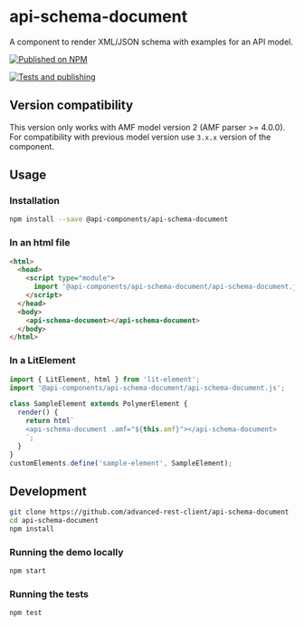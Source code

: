 # api-schema-document

A component to render XML/JSON schema with examples for an API model.

[![Published on NPM](https://img.shields.io/npm/v/@api-components/api-schema-document.svg)](https://www.npmjs.com/package/@api-components/api-schema-document)

[![Tests and publishing](https://github.com/advanced-rest-client/api-schema-document/actions/workflows/deployment.yml/badge.svg)](https://github.com/advanced-rest-client/api-schema-document/actions/workflows/deployment.yml)

## Version compatibility

This version only works with AMF model version 2 (AMF parser >= 4.0.0).
For compatibility with previous model version use `3.x.x` version of the component.

## Usage

### Installation

```sh
npm install --save @api-components/api-schema-document
```

### In an html file

```html
<html>
  <head>
    <script type="module">
      import '@api-components/api-schema-document/api-schema-document.js';
    </script>
  </head>
  <body>
    <api-schema-document></api-schema-document>
  </body>
</html>
```

### In a LitElement

```js
import { LitElement, html } from 'lit-element';
import '@api-components/api-schema-document/api-schema-document.js';

class SampleElement extends PolymerElement {
  render() {
    return html`
    <api-schema-document .amf="${this.amf}"></api-schema-document>
    `;
  }
}
customElements.define('sample-element', SampleElement);
```

## Development

```sh
git clone https://github.com/advanced-rest-client/api-schema-document
cd api-schema-document
npm install
```

### Running the demo locally

```sh
npm start
```

### Running the tests

```sh
npm test
```
